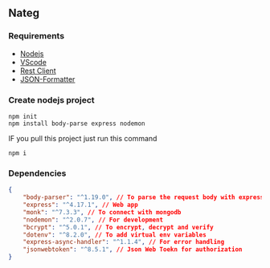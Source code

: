 ## Nateg


### Requirements
  - [Nodejs](https://nodejs.org/en/download/)
  - [VScode](https://code.visualstudio.com/)
  - [Rest Client](https://marketplace.visualstudio.com/items?itemName=humao.rest-client)
  - [JSON-Formatter](https://chrome.google.com/webstore/detail/json-formatter/bcjindcccaagfpapjjmafapmmgkkhgoa?utm_source=chrome-ntp-icon)

### Create nodejs project

```
npm init
npm install body-parse express nodemon
```

IF you pull this project just run this command
```
npm i
```

### Dependencies
```json
{
    "body-parser": "^1.19.0", // To parse the request body with express
    "express": "^4.17.1", // Web app
    "monk": "^7.3.3", // To connect with mongodb
    "nodemon": "^2.0.7", // For development
    "bcrypt": "^5.0.1", // To encrypt, decrypt and verify
    "dotenv": "^8.2.0", // To add virtual env variables
    "express-async-handler": "^1.1.4", // For error handling
    "jsonwebtoken": "^8.5.1", // Json Web Toekn for authorization
}
```